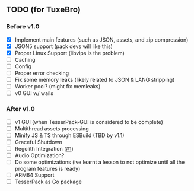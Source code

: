 ## TODO (for TuxeBro)

### Before v1.0

- [x] Implement main features (such as JSON, assets, and zip compression)
- [x] JSON5 support (pack devs will like this)
- [x] Proper Linux Support (libvips is the problem)
- [ ] Caching
- [ ] Config
- [ ] Proper error checking
- [ ] Fix some memory leaks (likely related to JSON & LANG stripping)
- [ ] Worker pool? (might fix memleaks)
- [ ] v0 GUI w/ wails

### After v1.0

- [ ] v1 GUI (when TesserPack-GUI is considered to be complete)
- [ ] Multithread assets processing
- [ ] Minify JS & TS through ESBuild (TBD by v1.1)
- [ ] Graceful Shutdown
- [ ] Regolith Integration ([#1](https://github.com/TBroz15/TesserPack/issues/1))
- [ ] Audio Optimization?
- [ ] Do some optimizations (ive learnt a lesson to not optimize until all the program features is ready)
- [ ] ARM64 Support
- [ ] TesserPack as Go package
